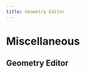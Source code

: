 ```yaml
---
title: Geometry Editor
---
```

# Miscellaneous <Badge text="not finished" type="warning"/>

## Geometry Editor
